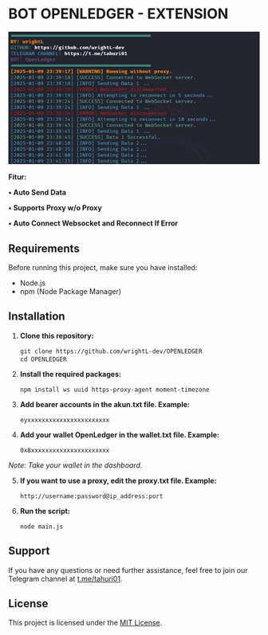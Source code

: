 # BOT OPENLEDGER - EXTENSION

![Fitur OpenLedger](openledger.png)

**Fitur:**

**• Auto Send Data**

**• Supports Proxy w/o Proxy**

**• Auto Connect Websocket and Reconnect If Error**

## Requirements

Before running this project, make sure you have installed:

- Node.js
- npm (Node Package Manager)

## Installation

1. **Clone this repository:**

    ```plaintext
    git clone https://github.com/wrightL-dev/OPENLEDGER
    cd OPENLEDGER

2. **Install the required packages:**

    ```plaintext
    npm install ws uuid https-proxy-agent moment-timezone

3. **Add bearer accounts in the akun.txt file. Example:**

    ```plaintext
   eyxxxxxxxxxxxxxxxxxxxxxxx

4. **Add your wallet OpenLedger in the wallet.txt file. Example:**
   ```plaintext
   0x8xxxxxxxxxxxxxxxxxxxxxx

*Note: Take your wallet in the dashboard.*

5. **If you want to use a proxy, edit the proxy.txt file. Example:**
   ```plaintext
   http://username:password@ip_address:port
   
6. **Run the script:**
   ```plaintext
   node main.js
   
## Support

If you have any questions or need further assistance, feel free to join our Telegram channel at [t.me/tahuri01](https://t.me/tahuri01).

## License

This project is licensed under the [MIT License](LICENSE).
